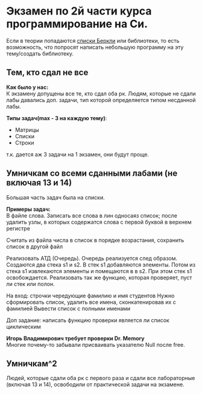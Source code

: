 ﻿# Экзамен по 2й части курса программирование на Си.  

Если в теории попадаются [списки Беркли](https://github.com/Winterpuma/bmstu_C/tree/master/3_sem/exam/Berkeley) или библиотеки, 
то есть возможность, что попросят написать небольшую 
программу на эту тему/создать библиотеку.  

## Тем, кто сдал не все
**Как было у нас:**  
К экзамену допущены все те, кто сдал оба рк. 
Людям, которые не сдали лабы давались доп. задачи, 
тип которой определяется типом несданной лабы.  

**Типы задач(max - 3 на каждую тему)**:  
* Матрицы
* Списки
* Строки  
 
т.к. дается аж 3 задачи на 1 экзамен, они будут проще. 

## Умничкам со всеми сданными лабами (не включая 13 и 14) 

Большая часть задач была на списки.  

**Примеры задач:**  
В файле слова. Записать все слова в лин односаяз список; после удалить узлы, в которых содержатся слова с первой буквой в верхнем регистре  

Считать из файла числа в список в порядке возрастания, сохранить список в другой файл  

Реализовать АТД (Очередь). Очередь реализуется след образом. Создаются два стека s1 и s2. В стек s1 добавляются элементы. 
Потом из стека s1 извлекаются элементы и помещаются в в s2. При этом стек s1 освобождается. 
Реализовать так же функцию, которая проверяет, пуст ли стек или полон.  

На вход: строчки чередующие фамилию и имя студентов 
Нужно сформировать список, удалить все имена, сконкатенировав их с фамилией 
Вывести список с полными именами  

Доп задание: написать функцию проверки является ли список циклическим

**Игорь Владимирович требует проверки Dr. Memory**  
Многие почему-то забывали присваивать указателю Null после free.

## Умничкам^2  
Людей, которые сдали оба рк с первого раза и сдали все лабораторные (включая 13 и 14), 
освободили от практической задачи на экзамене.  





